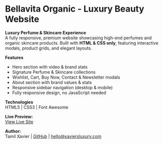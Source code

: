 # Bellavita Organic - Luxury Beauty Website

**Luxury Perfume & Skincare Experience**  
A fully responsive, premium website showcasing high-end perfumes and organic skincare products. Built with **HTML & CSS only**, featuring interactive modals, product grids, and elegant layouts.

**Features**  
- Hero section with video & brand stats  
- Signature Perfume & Skincare collections  
- Wishlist, Cart, Buy Now, Contact & Newsletter modals  
- About section with brand values & stats  
- Responsive sidebar navigation (desktop & mobile)  
- Fully responsive design, no JavaScript needed  

**Technologies**  
HTML5 | CSS3 | Font Awesome  

**Live Preview:**  
[View Live Site](https://Tamilxavier.github.io/Luxury-Perfume-Responsive-Website/)  

**Author:**  
Tamil Xavier | [GitHub](https://github.com/Tamilxavier) | hello@xaviersluxury.com
